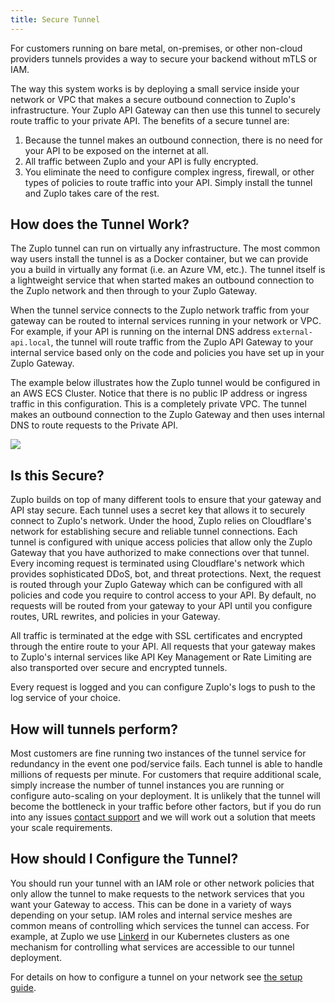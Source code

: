 ```yaml
---
title: Secure Tunnel
---
```


For customers running on bare metal, on-premises, or other non-cloud providers tunnels provides a way to secure your backend without mTLS or IAM.

The way this system works is by deploying a small service inside your network or VPC that makes a secure outbound connection to Zuplo's infrastructure. Your Zuplo API Gateway can then use this tunnel to securely route traffic to your private API. The benefits of a secure tunnel are:

1. Because the tunnel makes an outbound connection, there is no need for your API to be exposed on the internet at all.
2. All traffic between Zuplo and your API is fully encrypted.
3. You eliminate the need to configure complex ingress, firewall, or other types of policies to route traffic into your API. Simply install the tunnel and Zuplo takes care of the rest.

## How does the Tunnel Work?

The Zuplo tunnel can run on virtually any infrastructure. The most common way users install the tunnel is as a Docker container, but we can provide you a build in virtually any format (i.e. an Azure VM, etc.). The tunnel itself is a lightweight service that when started makes an outbound connection to the Zuplo network and then through to your Zuplo Gateway.

When the tunnel service connects to the Zuplo network traffic from your gateway can be routed to internal services running in your network or VPC. For example, if your API is running on the internal DNS address `external-api.local`, the tunnel will route traffic from the Zuplo API Gateway to your internal service based only on the code and policies you have set up in your Zuplo Gateway.

The example below illustrates how the Zuplo tunnel would be configured in an AWS ECS Cluster. Notice that there is no public IP address or ingress traffic in this configuration. This is a completely private VPC. The tunnel makes an outbound connection to the Zuplo Gateway and then uses internal DNS to route requests to the Private API.

![](https://cdn.zuplo.com/assets/fefdc7fb-f3b6-4908-8485-3d20cb769cfd.png)

## Is this Secure?

Zuplo builds on top of many different tools to ensure that your gateway and API stay secure. Each tunnel uses a secret key that allows it to securely connect to Zuplo's network. Under the hood, Zuplo relies on Cloudflare's network for establishing secure and reliable tunnel connections. Each tunnel is configured with unique access policies that allow only the Zuplo Gateway that you have authorized to make connections over that tunnel. Every incoming request is terminated using Cloudflare's network which provides sophisticated DDoS, bot, and threat protections. Next, the request is routed through your Zuplo Gateway which can be configured with all policies and code you require to control access to your API. By default, no requests will be routed from your gateway to your API until you configure routes, URL rewrites, and policies in your Gateway.

All traffic is terminated at the edge with SSL certificates and encrypted through the entire route to your API. All requests that your gateway makes to Zuplo's internal services like API Key Management or Rate Limiting are also transported over secure and encrypted tunnels.

Every request is logged and you can configure Zuplo's logs to push to the log service of your choice.

## How will tunnels perform?

Most customers are fine running two instances of the tunnel service for redundancy in the event one pod/service fails. Each tunnel is able to handle millions of requests per minute. For customers that require additional scale, simply increase the number of tunnel instances you are running or configure auto-scaling on your deployment. It is unlikely that the tunnel will become the bottleneck in your traffic before other factors, but if you do run into any issues [contact support](mailto:support@zuplo.com) and we will work out a solution that meets your scale requirements.

## How should I Configure the Tunnel?

You should run your tunnel with an IAM role or other network policies that only allow the tunnel to make requests to the network services that you want your Gateway to access. This can be done in a variety of ways depending on your setup. IAM roles and internal service meshes are common means of controlling which services the tunnel can access. For example, at Zuplo we use [Linkerd](https://linkerd.io/) in our Kubernetes clusters as one mechanism for controlling what services are accessible to our tunnel deployment.

For details on how to configure a tunnel on your network see [the setup guide](tunnel-setup.md).
